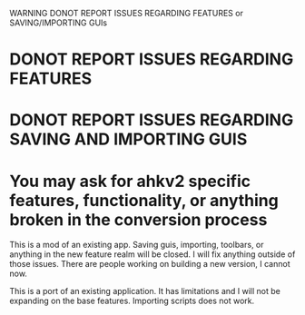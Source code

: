 WARNING DONOT REPORT ISSUES REGARDING FEATURES or SAVING/IMPORTING GUIs

# **DONOT REPORT ISSUES REGARDING FEATURES**

# **DONOT REPORT ISSUES REGARDING SAVING AND IMPORTING GUIS**

# **You may ask for ahkv2 specific features, functionality, or anything broken in the conversion process**

This is a mod of an existing app. Saving guis, importing, toolbars, or anything in the new feature realm will be closed. I will fix anything outside of those issues. There are people working on building a new version, I cannot now. 

This is a port of an existing application. It has limitations and I will not be expanding on the base features. Importing scripts does not work.
